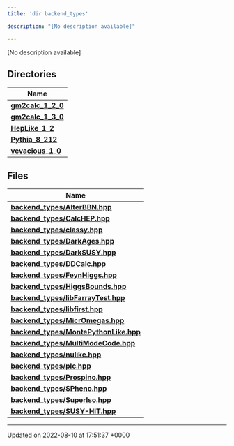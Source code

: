 ```yaml
---
title: 'dir backend_types'

description: "[No description available]"

---
```







[No description available]

## Directories

| Name           |
| -------------- |
| **[gm2calc_1_2_0](/documentation/code/gambit_2-2/files/dir_3882af314fbae13225da1aacf68a32d3/#dir-gm2calc-1-2-0)**  |
| **[gm2calc_1_3_0](/documentation/code/gambit_2-2/files/dir_e3ec43b41a0f060c1c56e88f55222135/#dir-gm2calc-1-3-0)**  |
| **[HepLike_1_2](/documentation/code/gambit_2-2/files/dir_6fccc6c9828a1b32c79249090280a5fa/#dir-heplike-1-2)**  |
| **[Pythia_8_212](/documentation/code/gambit_2-2/files/dir_f6265655d4928eb9f90e439e34e335a8/#dir-pythia-8-212)**  |
| **[vevacious_1_0](/documentation/code/gambit_2-2/files/dir_f1f2e6ca6d947d21943ec8ed42424e5a/#dir-vevacious-1-0)**  |

## Files

| Name           |
| -------------- |
| **[backend_types/AlterBBN.hpp](/documentation/code/gambit_2-2/files/alterbbn_8hpp/#file-alterbbn.hpp)**  |
| **[backend_types/CalcHEP.hpp](/documentation/code/gambit_2-2/files/calchep_8hpp/#file-calchep.hpp)**  |
| **[backend_types/classy.hpp](/documentation/code/gambit_2-2/files/classy_8hpp/#file-classy.hpp)**  |
| **[backend_types/DarkAges.hpp](/documentation/code/gambit_2-2/files/darkages_8hpp/#file-darkages.hpp)**  |
| **[backend_types/DarkSUSY.hpp](/documentation/code/gambit_2-2/files/darksusy_8hpp/#file-darksusy.hpp)**  |
| **[backend_types/DDCalc.hpp](/documentation/code/gambit_2-2/files/ddcalc_8hpp/#file-ddcalc.hpp)**  |
| **[backend_types/FeynHiggs.hpp](/documentation/code/gambit_2-2/files/feynhiggs_8hpp/#file-feynhiggs.hpp)**  |
| **[backend_types/HiggsBounds.hpp](/documentation/code/gambit_2-2/files/higgsbounds_8hpp/#file-higgsbounds.hpp)**  |
| **[backend_types/libFarrayTest.hpp](/documentation/code/gambit_2-2/files/libfarraytest_8hpp/#file-libfarraytest.hpp)**  |
| **[backend_types/libfirst.hpp](/documentation/code/gambit_2-2/files/libfirst_8hpp/#file-libfirst.hpp)**  |
| **[backend_types/MicrOmegas.hpp](/documentation/code/gambit_2-2/files/micromegas_8hpp/#file-micromegas.hpp)**  |
| **[backend_types/MontePythonLike.hpp](/documentation/code/gambit_2-2/files/montepythonlike_8hpp/#file-montepythonlike.hpp)**  |
| **[backend_types/MultiModeCode.hpp](/documentation/code/gambit_2-2/files/multimodecode_8hpp/#file-multimodecode.hpp)**  |
| **[backend_types/nulike.hpp](/documentation/code/gambit_2-2/files/nulike_8hpp/#file-nulike.hpp)**  |
| **[backend_types/plc.hpp](/documentation/code/gambit_2-2/files/plc_8hpp/#file-plc.hpp)**  |
| **[backend_types/Prospino.hpp](/documentation/code/gambit_2-2/files/prospino_8hpp/#file-prospino.hpp)**  |
| **[backend_types/SPheno.hpp](/documentation/code/gambit_2-2/files/spheno_8hpp/#file-spheno.hpp)**  |
| **[backend_types/SuperIso.hpp](/documentation/code/gambit_2-2/files/superiso_8hpp/#file-superiso.hpp)**  |
| **[backend_types/SUSY-HIT.hpp](/documentation/code/gambit_2-2/files/susy-hit_8hpp/#file-susy-hit.hpp)**  |






-------------------------------

Updated on 2022-08-10 at 17:51:37 +0000
